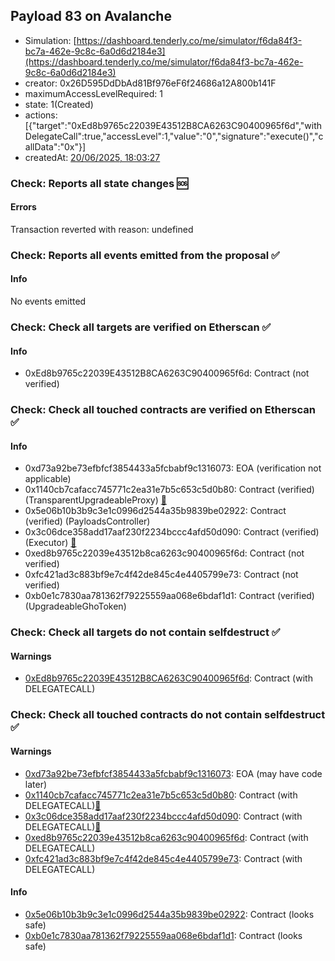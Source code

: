 ## Payload 83 on Avalanche

- Simulation: [https://dashboard.tenderly.co/me/simulator/f6da84f3-bc7a-462e-9c8c-6a0d6d2184e3](https://dashboard.tenderly.co/me/simulator/f6da84f3-bc7a-462e-9c8c-6a0d6d2184e3)
- creator: 0x26D595DdDbAd81Bf976eF6f24686a12A800b141F
- maximumAccessLevelRequired: 1
- state: 1(Created)
- actions: [{"target":"0xEd8b9765c22039E43512B8CA6263C90400965f6d","withDelegateCall":true,"accessLevel":1,"value":"0","signature":"execute()","callData":"0x"}]
- createdAt: [20/06/2025, 18:03:27](https://snowscan.xyz/tx/0x5c81eea87bc9dadcb8c4edb7a8503ae05735fb0a65ccaad1508c3a99744079e7)

### Check: Reports all state changes :sos:

#### Errors

Transaction reverted with reason: undefined

### Check: Reports all events emitted from the proposal :white_check_mark:

#### Info

No events emitted

### Check: Check all targets are verified on Etherscan :white_check_mark:

#### Info

- 0xEd8b9765c22039E43512B8CA6263C90400965f6d: Contract (not verified) 

### Check: Check all touched contracts are verified on Etherscan :white_check_mark:

#### Info

- 0xd73a92be73efbfcf3854433a5fcbabf9c1316073: EOA (verification not applicable)
- 0x1140cb7cafacc745771c2ea31e7b5c653c5d0b80: Contract (verified) (TransparentUpgradeableProxy) [:ghost:](https://github.com/bgd-labs/aave-address-book "GovernanceV3Avalanche.PAYLOADS_CONTROLLER")
- 0x5e06b10b3b9c3e1c0996d2544a35b9839be02922: Contract (verified) (PayloadsController) 
- 0x3c06dce358add17aaf230f2234bccc4afd50d090: Contract (verified) (Executor) [:ghost:](https://github.com/bgd-labs/aave-address-book "AaveV2Avalanche.POOL_ADMIN, AaveV3Avalanche.ACL_ADMIN, GovernanceV3Avalanche.EXECUTOR_LVL_1")
- 0xed8b9765c22039e43512b8ca6263c90400965f6d: Contract (not verified) 
- 0xfc421ad3c883bf9e7c4f42de845c4e4405799e73: Contract (not verified) 
- 0xb0e1c7830aa781362f79225559aa068e6bdaf1d1: Contract (verified) (UpgradeableGhoToken) 

### Check: Check all targets do not contain selfdestruct :white_check_mark:

#### Warnings

- [0xEd8b9765c22039E43512B8CA6263C90400965f6d](https://snowscan.xyz/address/0xEd8b9765c22039E43512B8CA6263C90400965f6d): Contract (with DELEGATECALL)

### Check: Check all touched contracts do not contain selfdestruct :white_check_mark:

#### Warnings

- [0xd73a92be73efbfcf3854433a5fcbabf9c1316073](https://snowscan.xyz/address/0xd73a92be73efbfcf3854433a5fcbabf9c1316073): EOA (may have code later)
- [0x1140cb7cafacc745771c2ea31e7b5c653c5d0b80](https://snowscan.xyz/address/0x1140cb7cafacc745771c2ea31e7b5c653c5d0b80): Contract (with DELEGATECALL)[:ghost:](https://github.com/bgd-labs/aave-address-book "GovernanceV3Avalanche.PAYLOADS_CONTROLLER")
- [0x3c06dce358add17aaf230f2234bccc4afd50d090](https://snowscan.xyz/address/0x3c06dce358add17aaf230f2234bccc4afd50d090): Contract (with DELEGATECALL)[:ghost:](https://github.com/bgd-labs/aave-address-book "AaveV2Avalanche.POOL_ADMIN, AaveV3Avalanche.ACL_ADMIN, GovernanceV3Avalanche.EXECUTOR_LVL_1")
- [0xed8b9765c22039e43512b8ca6263c90400965f6d](https://snowscan.xyz/address/0xed8b9765c22039e43512b8ca6263c90400965f6d): Contract (with DELEGATECALL)
- [0xfc421ad3c883bf9e7c4f42de845c4e4405799e73](https://snowscan.xyz/address/0xfc421ad3c883bf9e7c4f42de845c4e4405799e73): Contract (with DELEGATECALL)

#### Info

- [0x5e06b10b3b9c3e1c0996d2544a35b9839be02922](https://snowscan.xyz/address/0x5e06b10b3b9c3e1c0996d2544a35b9839be02922): Contract (looks safe)
- [0xb0e1c7830aa781362f79225559aa068e6bdaf1d1](https://snowscan.xyz/address/0xb0e1c7830aa781362f79225559aa068e6bdaf1d1): Contract (looks safe)

